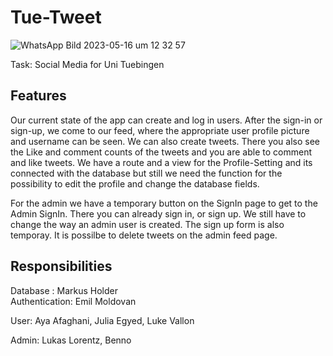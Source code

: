# Tue-Tweet
![WhatsApp Bild 2023-05-16 um 12 32 57](https://github.com/Emilmoldovan24/Tue-Tweet/assets/116385114/87d7b163-8d3f-4b92-8a0c-942f7de1fd76)

Task: Social Media for Uni Tuebingen 

## Features
Our current state of the app can create and log in users. After the sign-in or sign-up, we come to our feed, where the appropriate user profile picture and username can be seen. We can also create tweets. There you also see the Like and comment counts of the tweets and you are able to comment and like tweets.
We have a route and a view for the Profile-Setting and its connected with the database but still we need the function for the possibility to edit the profile and change the database fields.

For the admin we have a temporary button on the SignIn page to get to the Admin SignIn. There you can already sign in, or sign up. We still have to change the way an admin user is created. The sign up form is also temporay. 
It is possilbe to delete tweets on the admin feed page.

## Responsibilities

Database : Markus Holder  
Authentication: Emil Moldovan

User: Aya Afaghani, Julia Egyed, Luke Vallon

Admin: Lukas Lorentz, Benno
